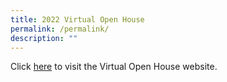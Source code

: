 ```yaml
---
title: 2022 Virtual Open House
permalink: /permalink/
description: ""
---
```

Click [here](https://oasis828716.wixsite.com/oasisopenhouse2022) to visit the Virtual Open House website.